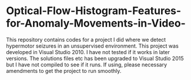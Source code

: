 # Optical-Flow-Histogram-Features-for-Anomaly-Movements-in-Video-
This repository contains codes for a project I did where we detect hypermotor seizures in an unsupervised environment.  This project was developed in Visual Studio 2010. I have not tested if it works in later versions. The solutions files etc has been upgraded to Visual Studio 2015 but I have not compiled to see if it runs. If using, please necessary amendments to get the project to run smoothly.
